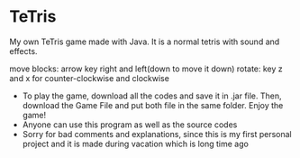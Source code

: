 # TeTris

My own TeTris game made with Java.
It is a normal tetris with sound and effects.

move blocks: arrow key right and left(down to move it down)
rotate: key z and x for counter-clockwise and clockwise

* To play the game, download all the codes and save it in .jar file. Then, download the Game File and 
put both file in the same folder. Enjoy the game!
* Anyone can use this program as well as the source codes
* Sorry for bad comments and explanations, since this is my first personal project and 
it is made during vacation which is long time ago
